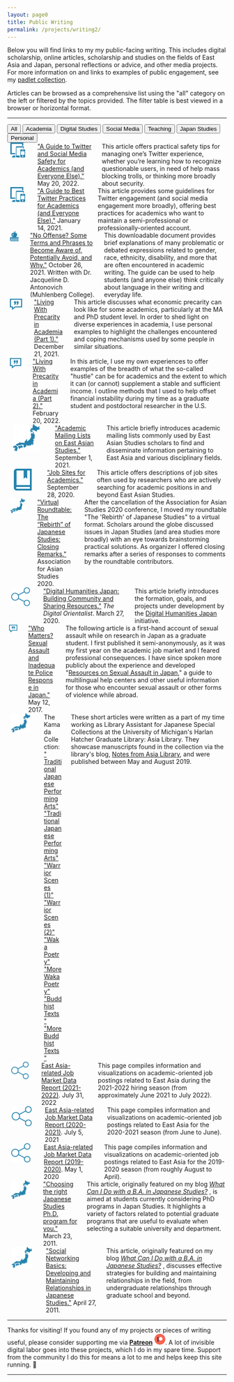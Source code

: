 ```yaml
---
layout: page0
title: Public Writing
permalink: /projects/writing2/
---
```


<p></p>Below you will find links to my my public-facing writing. This includes digital scholarship, online articles, scholarship and studies on the fields of East Asia and Japan, personal reflections or advice, and other media projects. For more information on and links to examples of public engagement, see my <a href="https://padlet.com/curtpa01/9toopk39kguv">padlet collection</a>.
<p></p>
Articles can be browsed as a comprehensive list using the "all" category on the left or filtered by the topics provided. The filter table is best viewed in a browser or horizontal format.
<p></p>
<hr>
<p></p>
<!-- Control buttons -->
<div id="myBtnContainer">
  <button class="btn active" onclick="filterSelection('all')"> All</button>
  <button class="btn" onclick="filterSelection('AL')">Academia</button>
	<button class="btn" onclick="filterSelection('DS')">Digital Studies</button>
  <button class="btn" onclick="filterSelection('SM')">Social Media</button>
	<button class="btn" onclick="filterSelection('TE')">Teaching</button>
  <button class="btn" onclick="filterSelection('JS')">Japan Studies</button>
	<button class="btn" onclick="filterSelection('PS')">Personal</button>
</div>

<!-- The filterable elements. Note that some have multiple class names (this can be used if they belong to multiple categories) -->
<div class="filtercontainer">
<div class="filterDiv AL SM"><div class="columns"><!-- Guide to Twitter -->
  	<div class="column left column-wrapper">
    	<center><img src="/images/icn_social_media_teal.png" style="width:70%;height:70%;"></center>
  	</div>
  	<div class="column middle column-wrapper">
  		<a href="/docs/twitterguide2/">"A Guide to Twitter and Social Media Safety for Academics (and Everyone Else)."</a> May 20, 2022.
  	</div>
  	<div class="column right column-wrapper">
    	This article offers practical safety tips for managing one’s Twitter experience, whether you’re learning how to recognize questionable users, in need of help mass blocking trolls, or thinking more broadly about security.
		</div>
</div></div>
<div class="filterDiv AL SM"><div class="columns"><!-- Guide to Twitter -->
		<div class="column left column-wrapper">
			<center><img src="/images/icn_social_media_teal.png" style="width:70%;height:70%;"></center>
		</div>
		<div class="column middle column-wrapper">
			<a href="/docs/twitterguide/">"A Guide to Best Twitter Practices for Academics (and Everyone Else)."</a> January 14, 2021.
		</div>
		<div class="column right column-wrapper">
			This article provides some guidelines for Twitter engagement (and social media engagement more broadly), offering best practices for academics who want to maintain a semi-professional or professionally-oriented account.
		</div>
</div></div>
<div class="filterDiv AL TE"><div class="columns"><!-- No Offense-->
		<div class="column left column-wrapper">
			<center><img src="/images/icn_apple_teal.png" style="width:70%;height:70%;"></center>
		</div>
		<div class="column middle column-wrapper">
			<a href="/docs/no_offense/">"No Offense? Some Terms and Phrases to Become Aware of, Potentially Avoid, and Why."</a> October 26, 2021. Written with Dr. Jacqueline D. Antonovich (Muhlenberg College).
		</div>
		<div class="column right column-wrapper">
			This downloadable document provides brief explanations of many problematic or debated expressions related to gender, race, ethnicity, disability, and more that are often encountered in academic writing. The guide can be used to help students (and anyone else) think critically about language in their writing and everyday life.
			</div>
</div></div>
<div class="filterDiv AL PS"><div class="columns"><!-- Living with Precarity -->
		<div class="column left column-wrapper">
			<center><img src="/images/icn_personal_teal.png" style="width:70%;height:70%;"></center>
		</div>
		<div class="column middle column-wrapper">
			<a href="/docs/precarity1/">"Living With Precarity in Academia (Part 1)."</a> December 21, 2021.
		</div>
		<div class="column right column-wrapper">
			This article discusses what economic precarity can look like for some academics, particularly at the MA and PhD student level. In order to shed light on diverse experiences in academia, I use personal examples to highlight the challenges encountered and coping mechanisms used by some people in similar situations.
			</div>
</div></div>
<div class="filterDiv AL PS"><div class="columns"><!-- Living with Precarity -->
		<div class="column left column-wrapper">
			<center><img src="/images/icn_personal_teal.png" style="width:70%;height:70%;"></center>
		</div>
		<div class="column middle column-wrapper">
			<a href="/docs/precarity2/">"Living With Precarity in Academia (Part 2)."</a> February 20, 2022.
		</div>
		<div class="column right column-wrapper">
			In this article, I use my own experiences to offer examples of the breadth of what the so-called "hustle" can be for academics and the extent to which it can (or cannot) supplement a stable and sufficient income. I outline methods that I used to help offset financial instability during my time as a graduate student and postdoctoral researcher in the U.S.
			</div>
</div></div>
<div class="filterDiv AL JS"><div class="columns"><!--Academic Mailing Lists-->
		<div class="column left column-wrapper">
			<center><img src="/images/icn_japan_teal.png" style="width:70%;height:70%;"></center>
		</div>
		<div class="column middle column-wrapper">
			<a href="/docs/mailinglists/">"Academic Mailing Lists on East Asian Studies."</a> September 1, 2021.
		</div>
		<div class="column right column-wrapper">
			This article briefly introduces academic mailing lists commonly used by East Asian Studies scholars to find and disseminate information pertaining to East Asia and various disciplinary fields.
			</div>
</div></div>
<div class="filterDiv AL JS"><div class="columns"><!-- Academic Job Sites-->
		<div class="column left column-wrapper">
			<center><img src="/images/icn_book_teal.png" style="width:70%;height:70%;"></center>
		</div>
		<div class="column middle column-wrapper">
			<a href="/docs/jobsites/">"Job Sites for Academics."</a> September 28, 2020.
		</div>
		<div class="column right column-wrapper">
			This article offers descriptions of job sites often used by researchers who are actively searching for academic positions in and beyond East Asian Studies.
			</div>
</div></div>
<div class="filterDiv AL JS"><div class="columns"><!-- JS Rebirth closing -->
		<div class="column left column-wrapper">
			<center><img src="/images/icn_japan_teal.png" style="width:70%;height:70%;"></center>
		</div>
		<div class="column middle column-wrapper">
				<a href="/events/AAS2020/PC/">"Virtual Roundtable: The “Rebirth” of Japanese Studies: Closing Remarks."</a> Association for Asian Studies 2020.
		</div>
		<div class="column right column-wrapper">
			After the cancellation of the Association for Asian Studies 2020 conference, I moved my roundtable "The 'Rebirth' of Japanese Studies" to a virtual format. Scholars around the globe discussed issues in Japan Studies (and area studies more broadly) with an eye towards brainstorming practical solutions. As organizer I offered closing remarks after a series of responses to comments by the roundtable contributors.
			</div>
</div></div>
<div class="filterDiv AL DS JS"><div class="columns"><!-- DH Building Comm -->
		<div class="column left column-wrapper">
			<center><img src="/images/icn_digital_network_teal.png" style="width:70%;height:70%;"></center>
		</div>
		<div class="column middle column-wrapper">
				<a href="https://digitalorientalist.com/2020/03/27/digital-humanities-japan-building-community-and-sharing-resources/">"Digital Humanities Japan: Building Community and Sharing Resources."</a> <em>The Digital Orientalist</em>. March 27, 2020.
		</div>
		<div class="column right column-wrapper">
			This article briefly introduces the formation, goals, and projects under development by the <a href="http://dhjapan.org/">Digital Humanities Japan</a> initiative.
			</div>
</div></div>
<div class="filterDiv AL PS"><div class="columns"><!-- Sexual Assault -->
		<div class="column left column-wrapper">
			<center><img src="/images/icn_personal_teal.png" style="width:70%;height:70%;"></center>
		</div>
		<div class="column middle column-wrapper">
			<a href="http://www.japansubculture.com/who-matters-sexual-assault-and-inadequate-police-response-in-japan/">"Who Matters? Sexual Assault and Inadequate Police Response in Japan."</a> May 12, 2017.
		</div>
		<div class="column right column-wrapper">
			The following article is a first-hand account of sexual assault while on research in Japan as a graduate student. I first published it semi-anonymously, as it was my first year on the academic job market and I feared professional consequences. I have since spoken more publicly about the experience and developed "<a href="https://shinpaideshou.wordpress.com/2016/08/09/resources-on-sexual-assault-in-japan/">Resources on Sexual Assault in Japan</a>," a guide to multilingual help centers and other useful information for those who encounter sexual assault or other forms of violence while abroad.
			</div>
</div></div>
<div class="filterDiv AL JS"><div class="columns"><!-- JS Kamada -->
		<div class="column left column-wrapper">
			<center><img src="/images/icn_japan_teal.png" style="width:70%;height:70%;"></center>
		</div>
		<div class="column middle column-wrapper">
			The Kamada Collection:<br><a href="https://apps.lib.umich.edu/blogs/notes-asia-library/kamada-collection">" Traditional Japanese Performing Arts"</a><br>
			<a href="https://apps.lib.umich.edu/blogs/notes-asia-library/more-kamada-collection-traditional-japanese-performing-arts">"Traditional Japanese Performing Arts"</a><br>
			<a href="https://apps.lib.umich.edu/blogs/notes-asia-library/more-kamada-collection-warrior-scenes-1">"Warrior Scenes (1)"</a><br>
			<a href="https://apps.lib.umich.edu/blogs/notes-asia-library/more-kamada-collection-warrior-scenes-2">"Warrior Scenes (2)"</a><br>
			<a href="https://apps.lib.umich.edu/blogs/notes-asia-library/waka-poetry-kamada-collection">"Waka Poetry"</a><br>
			<a href="https://apps.lib.umich.edu/blogs/notes-asia-library/more-waka-poetry-kamada-collection">"More Waka Poetry"</a><br>
			<a href="https://apps.lib.umich.edu/blogs/notes-asia-library/buddhist-texts-kamada-collection">"Buddhist Texts"</a><br>
			<a href="https://apps.lib.umich.edu/blogs/notes-asia-library/more-buddhist-texts-kamada-collection">"More Buddhist Texts"</a>
		</div>
		<div class="column right column-wrapper">
				These short articles were written as a part of my time working as Library Assistant for Japanese Special Collections at the University of Michigan's Harlan Hatcher Graduate Library: Asia Library. They showcase manuscripts found in the collection via the library's blog, <a href="https://apps.lib.umich.edu/blogs/notes-asia-library">Notes from Asia Library</a>, and were published between May and August 2019.
			</div>
</div></div>
<div class="filterDiv AL DS JS"><div class="columns"><!-- Data report-->
		<div class="column left column-wrapper">
			<center><img src="/images/icn_digital_network_teal.png" style="width:70%;height:70%;"></center>
		</div>
		<div class="column middle column-wrapper">
				<a href="http://prcurtis.com/projects/jobs2022/">East Asia-related Job Market Data Report (2021-2022)</a>. July 31, 2022
		</div>
		<div class="column right column-wrapper">
			This page compiles information and visualizations on academic-oriented job postings related to East Asia during the 2021-2022 hiring season (from approximately June 2021 to July 2022).
			</div>
</div></div>
<div class="filterDiv AL DS JS"><div class="columns"><!-- Data report-->
		<div class="column left column-wrapper">
			<center><img src="/images/icn_digital_network_teal.png" style="width:70%;height:70%;"></center>
		</div>
		<div class="column middle column-wrapper">
				<a href="http://prcurtis.com/projects/jobs2021/">East Asia-related Job Market Data Report (2020-2021)</a>. July 5, 2021
		</div>
		<div class="column right column-wrapper">
			This page compiles information and visualizations on academic-oriented job postings related to East Asia for the 2020-2021 season (from June to June).
			</div>
</div></div>
<div class="filterDiv AL DS JS"><div class="columns"><!-- Data report-->
		<div class="column left column-wrapper">
			<center><img src="/images/icn_digital_network_teal.png" style="width:70%;height:70%;"></center>
		</div>
		<div class="column middle column-wrapper">
				<a href="http://prcurtis.com/projects/jobs2020/">East Asia-related Job Market Data Report (2019-2020)</a>. May 1, 2020
		</div>
		<div class="column right column-wrapper">
			This page compiles information and visualizations on academic-oriented job postings related to East Asia for the 2019-2020 season (from roughly August to April).
			</div>
</div></div>
<div class="filterDiv AL JS"><div class="columns"><!-- JS right program -->
		<div class="column left column-wrapper">
			<center><img src="/images/icn_japan_teal.png" style="width:70%;height:70%;"></center>
		</div>
		<div class="column middle column-wrapper">
				<a href="https://shinpaideshou.com/2011/03/23/choosing-the-right-japanese-studies-ph-d-program-for-you/">"Choosing the right Japanese Studies Ph.D. program for you."</a> March 23, 2011.
		</div>
		<div class="column right column-wrapper">
			This article, originally featured on my blog<em> <a href="https://shinpaideshou.com/">What Can I Do with a B.A. in Japanese Studies?</a> </em>, is aimed at students currently considering PhD programs in Japan Studies. It highlights a variety of factors related to potential graduate programs that are useful to evaluate when selecting a suitable university and department.
			</div>
</div></div>
<div class="filterDiv AL JS"><div class="columns"><!-- JS social networking -->
		<div class="column left column-wrapper">
			<center><img src="/images/icn_japan_teal.png" style="width:70%;height:70%;"></center>
		</div>
		<div class="column middle column-wrapper">
			<a href="https://shinpaideshou.com/2011/04/27/social-networking-basics-developing-and-maintaining-relationships-in-japanese-studies/">"Social Networking Basics: Developing and Maintaining Relationships in Japanese Studies."</a> April 27, 2011.
		</div>
		<div class="column right column-wrapper">
			This article, originally featured on my blog<em> <a href="https://shinpaideshou.com/">What Can I Do with a B.A. in Japanese Studies?</a> </em>, discusses effective strategies for building and maintaining relationships in the field, from undergraduate relationships through graduate school and beyond.
			</div>
</div></div>
</div>

<hr>
<p></p>
Thanks for visiting! If you found any of my projects or pieces of writing useful, please consider supporting me via <b><a href="https://www.patreon.com/prcurtis">Patreon</a></b> <a href="https://www.patreon.com/prcurtis"><img src="/images/patreon_circle1.png" alt="Patreon" width="25px"></a>. A lot of invisible digital labor goes into these projects, which I do in my spare time. Support from the community I do this for means a lot to me and helps keep this site running. 🙂
<hr>
<p></p>

<script>
filterSelection("all")
function filterSelection(c) {
  var x, i;
  x = document.getElementsByClassName("filterDiv");
  if (c == "all") c = "";
  for (i = 0; i < x.length; i++) {
    w3RemoveClass(x[i], "show");
    if (x[i].className.indexOf(c) > -1) w3AddClass(x[i], "show");
  }
}

function w3AddClass(element, name) {
  var i, arr1, arr2;
  arr1 = element.className.split(" ");
  arr2 = name.split(" ");
  for (i = 0; i < arr2.length; i++) {
    if (arr1.indexOf(arr2[i]) == -1) {element.className += " " + arr2[i];}
  }
}

function w3RemoveClass(element, name) {
  var i, arr1, arr2;
  arr1 = element.className.split(" ");
  arr2 = name.split(" ");
  for (i = 0; i < arr2.length; i++) {
    while (arr1.indexOf(arr2[i]) > -1) {
      arr1.splice(arr1.indexOf(arr2[i]), 1);     
    }
  }
  element.className = arr1.join(" ");
}

// Add active class to the current button (highlight it)
var btnContainer = document.getElementById("myBtnContainer");
var btns = btnContainer.getElementsByClassName("btn");
for (var i = 0; i < btns.length; i++) {
  btns[i].addEventListener("click", function(){
    var current = document.getElementsByClassName("active");
    current[0].className = current[0].className.replace(" active", "");
    this.className += " active";
  });
}
</script>
